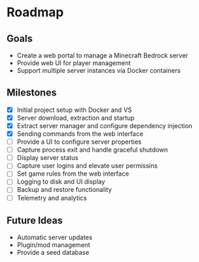 # Roadmap

## Goals
- Create a web portal to manage a Minecraft Bedrock server
- Provide web UI for player management
- Support multiple server instances via Docker containers

## Milestones
- [x] Initial project setup with Docker and VS
- [x] Server download, extraction and startup
- [x] Extract server manager and configure dependency injection
- [x] Sending commands from the web interface
- [ ] Provide a UI to configure server properties
- [ ] Capture process exit and handle graceful shutdown
- [ ] Display server status
- [ ] Capture user logins and elevate user permissins
- [ ] Set game rules from the web interface
- [ ] Logging to disk and UI display
- [ ] Backup and restore functionality
- [ ] Telemetry and analytics

## Future Ideas
- Automatic server updates
- Plugin/mod management
- Provide a seed database